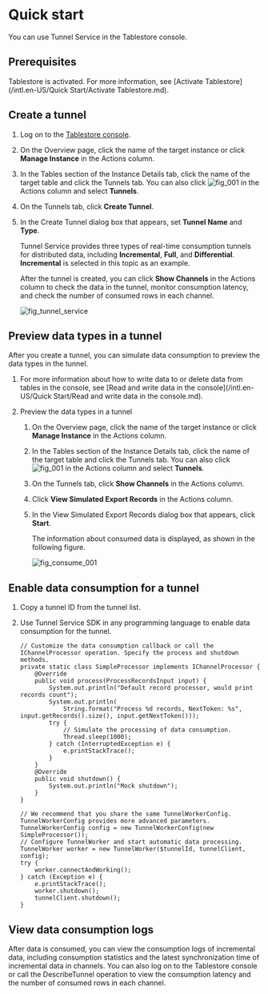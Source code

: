 # Quick start

You can use Tunnel Service in the Tablestore console.

## Prerequisites

Tablestore is activated. For more information, see [Activate Tablestore](/intl.en-US/Quick Start/Activate Tablestore.md).

## Create a tunnel

1.  Log on to the [Tablestore console](https://otsnext.console.aliyun.com/).

2.  On the Overview page, click the name of the target instance or click **Manage Instance** in the Actions column.

3.  In the Tables section of the Instance Details tab, click the name of the target table and click the Tunnels tab. You can also click ![fig_001](https://static-aliyun-doc.oss-cn-hangzhou.aliyuncs.com/assets/img/en-US/7506659951/p100545.png) in the Actions column and select **Tunnels**.

4.  On the Tunnels tab, click **Create Tunnel**.

5.  In the Create Tunnel dialog box that appears, set **Tunnel Name** and **Type**.

    Tunnel Service provides three types of real-time consumption tunnels for distributed data, including **Incremental**, **Full**, and **Differential**. **Incremental** is selected in this topic as an example.

    After the tunnel is created, you can click **Show Channels** in the Actions column to check the data in the tunnel, monitor consumption latency, and check the number of consumed rows in each channel.

    ![fig_tunnel_service](https://static-aliyun-doc.oss-cn-hangzhou.aliyuncs.com/assets/img/en-US/5047652061/p127068.png)


## Preview data types in a tunnel

After you create a tunnel, you can simulate data consumption to preview the data types in the tunnel.

1.  For more information about how to write data to or delete data from tables in the console, see [Read and write data in the console](/intl.en-US/Quick Start/Read and write data in the console.md).

2.  Preview the data types in a tunnel

    1.  On the Overview page, click the name of the target instance or click **Manage Instance** in the Actions column.

    2.  In the Tables section of the Instance Details tab, click the name of the target table and click the Tunnels tab. You can also click ![fig_001](https://static-aliyun-doc.oss-cn-hangzhou.aliyuncs.com/assets/img/en-US/7506659951/p100545.png) in the Actions column and select **Tunnels**.

    3.  On the Tunnels tab, click **Show Channels** in the Actions column.

    4.  Click **View Simulated Export Records** in the Actions column.

    5.  In the View Simulated Export Records dialog box that appears, click **Start**.

        The information about consumed data is displayed, as shown in the following figure.

        ![fig_consume_001](https://static-aliyun-doc.oss-cn-hangzhou.aliyuncs.com/assets/img/en-US/5047652061/p127073.png)


## Enable data consumption for a tunnel

1.  Copy a tunnel ID from the tunnel list.
2.  Use Tunnel Service SDK in any programming language to enable data consumption for the tunnel.

    ```
    // Customize the data consumption callback or call the IChannelProcessor operation. Specify the process and shutdown methods.
    private static class SimpleProcessor implements IChannelProcessor {
        @Override
        public void process(ProcessRecordsInput input) {
            System.out.println("Default record processor, would print records count");
            System.out.println(
                String.format("Process %d records, NextToken: %s", input.getRecords().size(), input.getNextToken()));
            try {
                // Simulate the processing of data consumption.
                Thread.sleep(1000);
            } catch (InterruptedException e) {
                e.printStackTrace();
            }
        }
        @Override
        public void shutdown() {
            System.out.println("Mock shutdown");
        }
    }
    
    // We recommend that you share the same TunnelWorkerConfig. TunnelWorkerConfig provides more advanced parameters.
    TunnelWorkerConfig config = new TunnelWorkerConfig(new SimpleProcessor());
    // Configure TunnelWorker and start automatic data processing.
    TunnelWorker worker = new TunnelWorker($tunnelId, tunnelClient, config);
    try {
        worker.connectAndWorking();
    } catch (Exception e) {
        e.printStackTrace();
        worker.shutdown();
        tunnelClient.shutdown();
    }
    ```


## View data consumption logs

After data is consumed, you can view the consumption logs of incremental data, including consumption statistics and the latest synchronization time of incremental data in channels. You can also log on to the Tablestore console or call the DescribeTunnel operation to view the consumption latency and the number of consumed rows in each channel.

